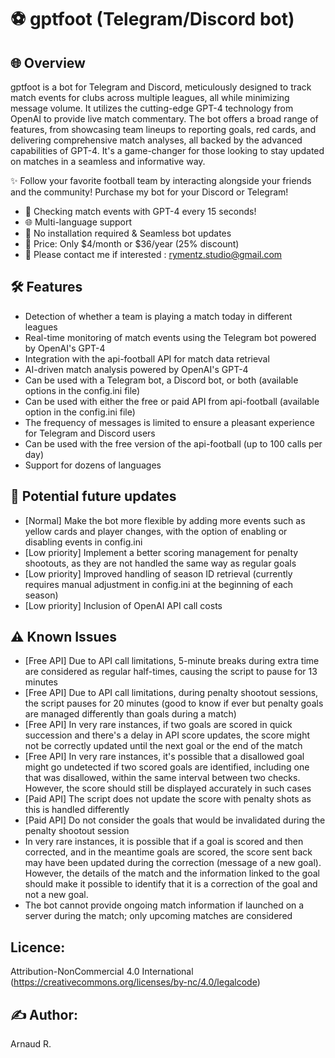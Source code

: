 # ⚽ gptfoot (Telegram/Discord bot)

## 🌐 Overview
gptfoot is a bot for Telegram and Discord, meticulously designed to track match events for clubs across multiple leagues, all while minimizing message volume. It utilizes the cutting-edge GPT-4 technology from OpenAI to provide live match commentary. The bot offers a broad range of features, from showcasing team lineups to reporting goals, red cards, and delivering comprehensive match analyses, all backed by the advanced capabilities of GPT-4. It's a game-changer for those looking to stay updated on matches in a seamless and informative way.

✨ Follow your favorite football team by interacting alongside your friends and the community! Purchase my bot for your Discord or Telegram!
* 🚀 Checking match events with GPT-4 every 15 seconds!
* 🌐 Multi-language support
* 🔄 No installation required & Seamless bot updates
* 💸 Price: Only $4/month or $36/year (25% discount)
* 📩 Please contact me if interested : rymentz.studio@gmail.com

## 🛠 Features
* Detection of whether a team is playing a match today in different leagues
* Real-time monitoring of match events using the Telegram bot powered by OpenAI's GPT-4
* Integration with the api-football API for match data retrieval
* AI-driven match analysis powered by OpenAI's GPT-4
* Can be used with a Telegram bot, a Discord bot, or both (available options in the config.ini file)
* Can be used with either the free or paid API from api-football (available option in the config.ini file)
* The frequency of messages is limited to ensure a pleasant experience for Telegram and Discord users
* Can be used with the free version of the api-football (up to 100 calls per day)
* Support for dozens of languages 

## 🌟 Potential future updates
* [Normal] Make the bot more flexible by adding more events such as yellow cards and player changes, with the option of enabling or disabling events in config.ini
* [Low priority] Implement a better scoring management for penalty shootouts, as they are not handled the same way as regular goals
* [Low priority] Improved handling of season ID retrieval (currently requires manual adjustment in config.ini at the beginning of each season)
* [Low priority] Inclusion of OpenAI API call costs

## ⚠ Known Issues
* [Free API] Due to API call limitations, 5-minute breaks during extra time are considered as regular half-times, causing the script to pause for 13 minutes
* [Free API] Due to API call limitations, during penalty shootout sessions, the script pauses for 20 minutes (good to know if ever but penalty goals are managed differently than goals during a match)
* [Free API] In very rare instances, if two goals are scored in quick succession and there's a delay in API score updates, the score might not be correctly updated until the next goal or the end of the match
* [Free API] In very rare instances, it's possible that a disallowed goal might go undetected if two scored goals are identified, including one that was disallowed, within the same interval between two checks. However, the score should still be displayed accurately in such cases
* [Paid API] The script does not update the score with penalty shots as this is handled differently
* [Paid API] Do not consider the goals that would be invalidated during the penalty shootout session
* In very rare instances, it is possible that if a goal is scored and then corrected, and in the meantime goals are scored, the score sent back may have been updated during the correction (message of a new goal). However, the details of the match and the information linked to the goal should make it possible to identify that it is a correction of the goal and not a new goal.
* The bot cannot provide ongoing match information if launched on a server during the match; only upcoming matches are considered

## Licence:
Attribution-NonCommercial 4.0 International (https://creativecommons.org/licenses/by-nc/4.0/legalcode) 

## ✍️ Author: 
Arnaud R. 
